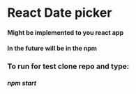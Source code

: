 # React Date picker

#### Might be implemented to you react app
#### In the future will be in the npm

### To run for test clone repo and type:
##### npm start
